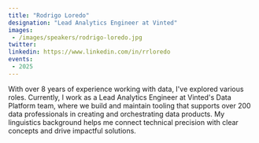 ```yaml
---
title: "Rodrigo Loredo"
designation: "Lead Analytics Engineer at Vinted"
images:
 - /images/speakers/rodrigo-loredo.jpg
twitter: 
linkedin: https://www.linkedin.com/in/rrloredo
events:
 - 2025
---
```


With over 8 years of experience working with data, I've explored various roles. Currently, I work as a Lead Analytics Engineer at Vinted's Data Platform team, where we build and maintain tooling that supports over 200 data professionals in creating and orchestrating data products.
My linguistics background helps me connect technical precision with clear concepts and drive impactful solutions.